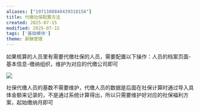 ```yaml
---
aliases: ["1971108840439318156"]
title: 代缴社保配置方法
created: 2025-07-15
modified: 2025-07-15
tags: ['基础模块']
theme: 薪酬管理
---
```


如果核算的人员里有需要代缴社保的人员，需要配置以下操作：人员的档案页面-基本信息-缴纳组织，维护为对应的代缴公司即可

![](https://myhelpdoc.oss-cn-heyuan.aliyuncs.com/mdimages/1af237a4aa3bf83b75b2fc4db1a43ebe.jpg)

社保代缴人员的基数不需要维护，代缴人员的数据是后面在社保计算时通过导入具体金额来记录的，不是通过系统计算得出，所以只需要维护好对应的社保福利方案，起始缴纳月即可

